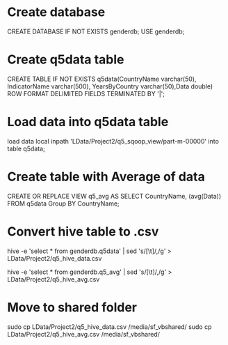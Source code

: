 # Create database
CREATE DATABASE IF NOT EXISTS genderdb;
USE genderdb;

# Create q5data table
CREATE TABLE IF NOT EXISTS q5data(CountryName varchar(50), IndicatorName varchar(500),
YearsByCountry varchar(50),Data double)
ROW FORMAT DELIMITED
FIELDS TERMINATED BY '|';

# Load data into q5data table
load data local inpath 'LData/Project2/q5_sqoop_view/part-m-00000' into table q5data;

# Create table with Average of data
CREATE OR REPLACE VIEW q5_avg AS
SELECT CountryName, (avg(Data)) 
FROM q5data
Group BY CountryName;

# Convert hive table to .csv
hive -e 'select * from genderdb.q5data' | sed 's/[\t]/,/g' > LData/Project2/q5_hive_data.csv

hive -e 'select * from genderdb.q5_avg' | sed 's/[\t]/,/g' > LData/Project2/q5_hive_avg.csv

# Move to shared folder
sudo cp LData/Project2/q5_hive_data.csv /media/sf_vbshared/ 
sudo cp LData/Project2/q5_hive_avg.csv /media/sf_vbshared/ 
